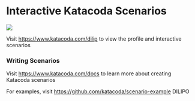# Interactive Katacoda Scenarios

[![](http://shields.katacoda.com/katacoda/dilip/count.svg)](https://www.katacoda.com/dilip "Get your profile on Katacoda.com")

Visit https://www.katacoda.com/dilip to view the profile and interactive scenarios

### Writing Scenarios
Visit https://www.katacoda.com/docs to learn more about creating Katacoda scenarios

For examples, visit https://github.com/katacoda/scenario-example
DILIPO

